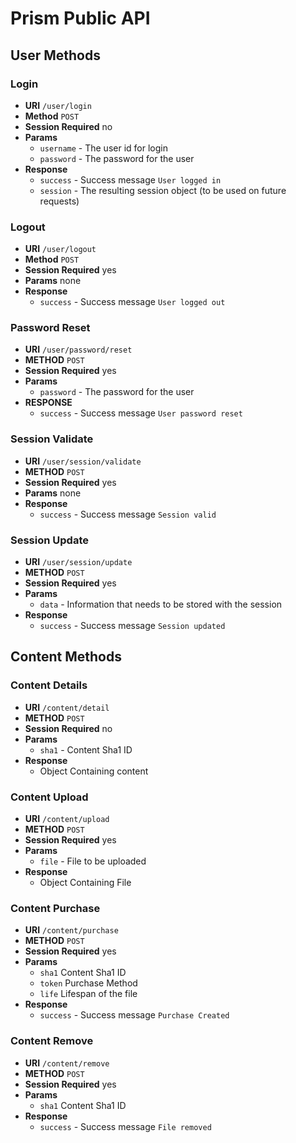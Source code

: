 # Prism Public API

## User Methods

### Login

* **URI** `/user/login`
* **Method** `POST`
* **Session Required** no
* **Params**
    * `username` - The user id for login
    * `password` - The password for the user
* **Response**
    * `success` - Success message `User logged in`
    * `session` - The resulting session object (to be used on future requests)

### Logout

* **URI** `/user/logout`
* **Method** `POST`
* **Session Required** yes
* **Params** none
* **Response**
    * `success` - Success message `User logged out`

### Password Reset

* **URI** `/user/password/reset`
* **METHOD** `POST`
* **Session Required** yes
* **Params**
    * `password` - The password for the user
* **RESPONSE** 
    * `success` - Success message `User password reset`
  
### Session Validate

* **URI** `/user/session/validate`
* **METHOD** `POST`
* **Session Required** yes
* **Params** none
* **Response**
    * `success` - Success message `Session valid`
  
### Session Update

* **URI** `/user/session/update`
* **METHOD** `POST`
* **Session Required** yes
* **Params** 
    * `data` - Information that needs to be stored with the session
* **Response** 
    * `success` - Success message `Session updated`
  
## Content Methods

### Content Details

* **URI** `/content/detail`
* **METHOD** `POST`
* **Session Required** no
* **Params**
    * `sha1` - Content Sha1 ID
* **Response**
    * Object Containing content
    
### Content Upload
    
* **URI** `/content/upload`
* **METHOD** `POST`
* **Session Required** yes
* **Params** 
    * `file` - File to be uploaded
* **Response** 
    * Object Containing File
    
### Content Purchase
    
* **URI** `/content/purchase`
* **METHOD** `POST`
* **Session Required** yes
* **Params**
    * `sha1` Content Sha1 ID
    * `token` Purchase Method
    * `life` Lifespan of the file
* **Response**
    * `success` - Success message `Purchase Created`
    
### Content Remove
    
* **URI** `/content/remove`
* **METHOD** `POST`
* **Session Required** yes
* **Params**
    * `sha1` Content Sha1 ID
* **Response**
    * `success` - Success message `File removed`